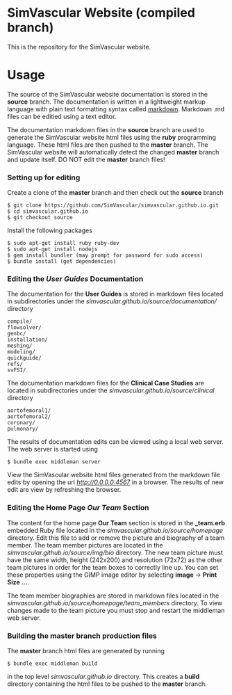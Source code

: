 # SimVascular Website (compiled branch)

This is the repository for the SimVascular website.

# Usage

The source of the SimVascular website documentation is stored in the **source** branch. The documentation is written in a lightweight markup language with plain text formatting syntax called [markdown](https://daringfireball.net/projects/markdown). Markdown .md files can be editied using a text editor.

The documentation markdown files in the **source** branch are used to generate the SimVascular website html files using the **ruby** programming language. These html files are then pushed to the **master** branch. The SimVascular website will automatically detect the changed **master** branch and update itself. DO NOT edit the **master** branch files!


### Setting up for editing

Create a clone of the **master** branch and then check out the **source** branch
```
$ git clone https://github.com/SimVascular/simvascular.github.io.git
$ cd simvascular.github.io
$ git checkout source
```

Install the following packages

```
$ sudo apt-get install ruby ruby-dev
$ sudo apt-get install nodejs
$ gem install bundler (may prompt for password for sudo access)
$ bundle install (get dependencies)
```

### Editing the ***User Guides*** Documentation

The documentation for the **User Guides** is stored in markdown files located in subdirectories under the *simvascular.github.io/source/documentation/* directory

```
compile/
flowsolver/
genbc/
installation/
meshing/
modeling/
quickguide/
refs/
svFSI/
```
The documentation markdown files for the **Clinical Case Studies** are located in subdirectories under the *simvascular.github.io/source/clinical* directory
```
aortofemoral1/
aortofemoral2/
coronary/
pulmonary/
```
The results of documentation edits can be viewed using a local web server. The web server is started using
```
$ bundle exec middleman server
```
View the SimVascular website html files generated from the markdown file edits by opening the url *http://0.0.0.0:4567* in a browser. The results of new edit are view by refreshing the browser.

### Editing the Home Page ***Our Team*** Section

The content for the home page **Our Team** section is stored in the **_team.erb** embedded Ruby file located in the *simvascular.github.io/source/homepage* directory. Edit this file to add or remove the picture and biography of a team member. The team member pictures are located in the *simvascular.github.io/source/img/bio* directory. The new team picture must have the same width, height (242x200) and resolution (72x72) as the other team pictures in order for the team boxes to correctly line up. You can set these properties using the GIMP image editor by selecting **image** -> **Print Size ...**.

The team member biographies are stored in markdown files located in the *simvascular.github.io/source/homepage/team_members* directory. To view changes made to the team picture you must stop and restart the middleman web server. 

### Building the **master** branch production files

The **master** branch html files are generated by running
```
$ bundle exec middleman build
```
in the top level *simvascular.github.io* directory. This creates a **build** directory containing the html files to be pushed to the **master** branch.


